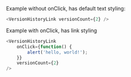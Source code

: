 Example without onClick, has default text styling:

```js
<VersionHistoryLink versionCount={2} />
```

Example with onClick, has link styling

```js
<VersionHistoryLink
    onClick={function() {
        alert('hello, world!');
    }}
    versionCount={2}
/>
```
